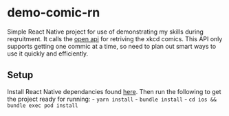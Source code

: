 # demo-comic-rn

Simple React Native project for use of demonstrating my skills during reqruitment.
It calls the [open api](https://any-api.com/xkcd_com/xkcd_com/docs/API_Description) for retriving the xkcd comics.
This API only supports getting one commic at a time, so need to plan out smart ways to use it quickly and efficiently.

## Setup

Install React Native dependancies found [here](https://reactnative.dev/docs/environment-setup?guide=native&platform=ios#installing-dependencies).
Then run the following to get the project ready for running:
    - `yarn install`
    - `bundle install`
    - `cd ios && bundle exec pod install`
